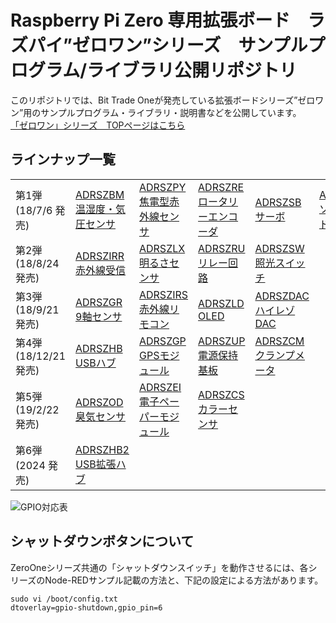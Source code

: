 # Raspberry Pi Zero 専用拡張ボード　ラズパイ”ゼロワン”シリーズ　サンプルプログラム/ライブラリ公開リポジトリ

このリポジトリでは、Bit Trade Oneが発売している拡張ボードシリーズ”ゼロワン”用のサンプルプログラム・ライブラリ・説明書などを公開しています。  
[「ゼロワン」シリーズ　TOPページはこちら](http://bit-trade-one.co.jp/product/module/zeroone01top/)  

## ラインナップ一覧

|||||||
|-|-|-|-|-|-|
|第1弾</br>(18/7/6 発売)|[ADRSZBM</br>温湿度・気圧センサ](https://github.com/bit-trade-one/RasPi-Zero-One-Series/tree/master/1st/ADRSZBM_Enviroment_Sensor)|[ADRSZPY</br>焦電型赤外線センサ](https://github.com/bit-trade-one/RasPi-Zero-One-Series/tree/master/1st/ADRSZPY_Pyroelectric_Sensor)|[ADRSZRE</br>ロータリーエンコーダ](https://github.com/bit-trade-one/RasPi-Zero-One-Series/tree/master/1st/ADRSZRE_Rotary_Encoder)|[ADRSZSB</br>サーボ](https://github.com/bit-trade-one/RasPi-Zero-One-Series/tree/master/1st/ADRSZSB_Servo_Motor)|[ADRSZSN</br>ソレノイド](https://github.com/bit-trade-one/RasPi-Zero-One-Series/tree/master/1st/ADRSZSN_Solenoid)|
|第2弾</br>(18/8/24 発売)|[ADRSZIRR</br>赤外線受信](https://github.com/bit-trade-one/RasPi-Zero-One-Series/tree/master/2nd/ADRSZIRR_IR_Receiver)|[ADRSZLX</br>明るさセンサ](https://github.com/bit-trade-one/RasPi-Zero-One-Series/tree/master/2nd/ADRSZLX_Luminance_Sensor)|[ADRSZRU</br>リレー回路](https://github.com/bit-trade-one/RasPi-Zero-One-Series/tree/master/2nd/ADRSZRU_Relay_Unit)|[ADRSZSW</br>照光スイッチ](https://github.com/bit-trade-one/RasPi-Zero-One-Series/tree/master/2nd/ADRSZSW_Illuminated_Switch)||
|第3弾</br>(18/9/21 発売)|[ADRSZGR</br>9軸センサ](https://github.com/bit-trade-one/RasPi-Zero-One-Series/tree/master/3rd/ADRSZGR_9-Axis_Gyro)|[ADRSZIRS</br>赤外線リモコン](https://github.com/bit-trade-one/RasPi-Zero-One-Series/tree/master/3rd/ADRSZIRS_IR_Sender)|[ADRSZLD</br>OLED](https://github.com/bit-trade-one/RasPi-Zero-One-Series/tree/master/3rd/ADRSZLD_OLED_Display)|[ADRSZDAC</br>ハイレゾDAC](https://github.com/bit-trade-one/RasPi-Zero-One-Series/tree/master/3rd/ADRSZDAC_Hi-Rez_DAC)||
|第4弾</br>(18/12/21 発売)|[ADRSZHB</br>USBハブ](https://github.com/bit-trade-one/RasPi-Zero-One-Series/tree/master/4th/ADRSZHB_USB_HUB)|[ADRSZGP</br>GPSモジュール](https://github.com/bit-trade-one/RasPi-Zero-One-Series/tree/master/4th/ADRSZGP_GPS)|[ADRSZUP</br>電源保持基板](https://github.com/bit-trade-one/RasPi-Zero-One-Series/tree/master/4th/ADRSZUP_Capacitor)|[ADRSZCM</br>クランプメータ](https://github.com/bit-trade-one/RasPi-Zero-One-Series/tree/master/4th/ADRSZCM_Clamp_Meter)||
|第5弾</br>(19/2/22 発売)|[ADRSZOD</br>臭気センサ](https://github.com/bit-trade-one/RasPi-Zero-One-Series/tree/master/5th/ADRSZOD_Odd_Sensor)|[ADRSZEI</br>電子ペーパーモジュール](https://github.com/bit-trade-one/RasPi-Zero-One-Series/tree/master/5th/ADRSZEI_Electric_Paper)|[ADRSZCS</br>カラーセンサ](https://github.com/bit-trade-one/RasPi-Zero-One-Series/tree/master/5th/ADRSZCS_Color_Sensor)|||
|第6弾</br>(2024 発売)|[ADRSZHB2</br>USB拡張ハブ](https://github.com/bit-trade-one/RasPi-Zero-One-Series/tree/master/6th/ADRSZHB2_USB_HUB)|||||



![GPIO対応表](http://bit-trade-one.co.jp/wp/wp-content/uploads/2019/07/image-2.png)


## シャットダウンボタンについて
ZeroOneシリーズ共通の「シャットダウンスイッチ」を動作させるには、各シリーズのNode-REDサンプル記載の方法と、下記の設定による方法があります。
```
sudo vi /boot/config.txt
dtoverlay=gpio-shutdown,gpio_pin=6
```
